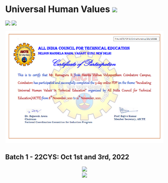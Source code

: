 # Universal Human Values ![](https://img.shields.io/badge/-Live-brightgreen)
![](https://img.shields.io/badge/Batch-22CYS-lightgreen) ![](https://img.shields.io/badge/2022-blue) 


<p align="center">
  <img src="Assets/Ramaguru_R.png" width="800">
</p>

## Batch 1 - 22CYS: Oct 1st and 3rd, 2022

<p align="center">
  <img src="Assets/B1_22CYS_D1.png" width="600"> <br>
  <img src="Assets/B1_22CYS_D2.png" width="600">
</p>
